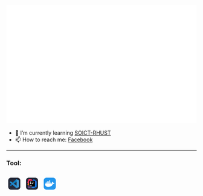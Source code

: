 <a ><img src="sonle040901.svg"></a>

- 🌱 I’m currently learning [SOICT-RHUST]
- 📫 How to reach me: [Facebook]

---

### Tool:
<a href="./icons/VSCode-Dark.svg"><img style="margin: 0 5px; height: 32px; width: 32px;" src="./icons/VSCode-Dark.svg"  alt="VisualStudioCode"/></a>
<a href="./icons/Idea-Dark.svg"><img style="margin: 0 5px; height: 32px; width: 32px;" src="./icons/Idea-Dark.svg" alt="Intelliji"/></a>
<a href="https:facebook.com"><img style="margin: 0 5px; height: 32px; width: 32px;" src="./icons/Docker.svg" alt="Docker"/></a>
<br>
---
<!--**sonbk040901/sonbk040901** is a ✨ _special_ ✨ repository because its `README.md` (this file) appears on your GitHub profile.
Here are some ideas to get you started:
- 🔭 I’m currently working on ...
- 👯 I’m looking to collaborate on ...
- 🤔 I’m looking for help with ...
- 💬 Ask me about ...
- 📫 How to reach me: ...
- 😄 Pronouns: ...
- ⚡ Fun fact: ...-->

[SOICT-RHUST]: https://soict.hust.edu.vn/

[Facebook]: https://fb.me/bk04092001
